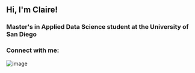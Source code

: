 ## Hi, I'm Claire!

### Master's in Applied Data Science student at the University of San Diego



### Connect with me:
![image](https://github.com/user-attachments/assets/31be5dcc-4622-4751-9ce7-2be9537ecf80)




<!--
**clairebentzen/clairebentzen** is a ✨ _special_ ✨ repository because its `README.md` (this file) appears on your GitHub profile.

Here are some ideas to get you started:

- 🔭 I’m currently working on ...
- 🌱 I’m currently learning ...
- 👯 I’m looking to collaborate on ...
- 🤔 I’m looking for help with ...
- 💬 Ask me about ...
- 📫 How to reach me: ...
- 😄 Pronouns: ...
- ⚡ Fun fact: ...
-->
